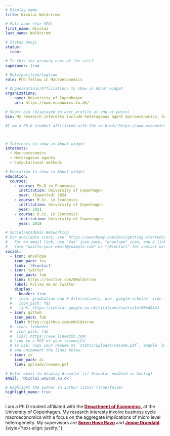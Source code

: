 ```yaml
---
# Display name
title: Nicolai Waldstrøm

# Full name (for SEO)
first_name: Nicolai
last_name: Waldstrøm

# Status emoji
status:
  icon: 

# Is this the primary user of the site?
superuser: true

# Role/position/tagline
role: PhD fellow in Macroeconomics 

# Organizations/Affiliations to show in About widget
organizations:
  - name: University of Copenhagen 
    url: https://www.economics.ku.dk/

# Short bio (displayed in user profile at end of posts)
bio: My research interests include heterogeous agent macroeconomics, business cycle fluctations and international macro.  

#I am a Ph.D student affiliated with the <a href="https://www.economics.ku.dk/" style="color: #8C001A; font-weight: bold; text-decoration: underline;"> Department of Economics,</a> at the University of Copenhagen. My research interests involve business cycle macroeconomics with a focus on the aggregate implications of micro level heterogeneity. My supervisors are <a href="https://sites.google.com/site/sorenhoveravn" style="color: #8C001A; font-weight: bold; text-decoration: underline;">Søren Hove Ravn</a> and <a href="https://sites.google.com/view/jeppe-druedahl/" style="color: #8C001A; font-weight: bold; text-decoration: underline;">Jeppe Druedahl</a>.



# Interests to show in About widget
interests:
  - Macroeconomics
  - Heterogeous agents 
  - Computational methods 

# Education to show in About widget
education:
  courses:
    - course: Ph.D in Economics
      institution: University of Copenhagen 
      year: (Expected) 2024
    - course: M.Sc. in Economics
      institution: University of Copenhagen 
      year: 2021
    - course: B.Sc. in Economics
      institution: University of Copenhagen 
      year: 2018

# Social/Academic Networking
# For available icons, see: https://wowchemy.com/docs/getting-started/page-builder/#icons
#   For an email link, use "fas" icon pack, "envelope" icon, and a link in the
#   form "mailto:your-email@example.com" or "/#contact" for contact widget.
social:
  - icon: envelope
    icon_pack: fas
    link: '/#contact'
  - icon: twitter
    icon_pack: fab
    link: https://twitter.com/NWaldstrom
    label: Follow me on Twitter
    display:
      header: true
  # - icon: graduation-cap # Alternatively, use `google-scholar` icon from `ai` icon pack
  #   icon_pack: fas
  #   link: https://scholar.google.co.uk/citations?user=sIwtMXoAAAAJ
  - icon: github
    icon_pack: fab
    link: https://github.com/nWaldstrom
  #- icon: linkedin
  #  icon_pack: fab
  #  link: https://www.linkedin.com/
  # Link to a PDF of your resume/CV.
  # To use: copy your resume to `static/uploads/resume.pdf`, enable `ai` icons in `params.yaml`,
  # and uncomment the lines below.
  - icon: cv
    icon_pack: ai
    link: uploads/resume.pdf

# Enter email to display Gravatar (if Gravatar enabled in Config)
email: 'Nicolai.w@Econ.ku.dk'

# Highlight the author in author lists? (true/false)
highlight_name: true
---
```



I am a Ph.D student affiliated with the <a href="https://www.economics.ku.dk/" style="color: #8C001A; font-weight: bold; text-decoration: underline;"> Department of Economics,</a> at the University of Copenhagen. My research interests involve business cycle macroeconomics with a focus on the aggregate implications of micro level heterogeneity. My supervisors are <a href="https://sites.google.com/site/sorenhoveravn" style="color: #8C001A; font-weight: bold; text-decoration: underline;">Søren Hove Ravn</a> and <a href="https://sites.google.com/view/jeppe-druedahl/" style="color: #8C001A; font-weight: bold; text-decoration: underline;">Jeppe Druedahl</a>.
{style="text-align: justify;"}
